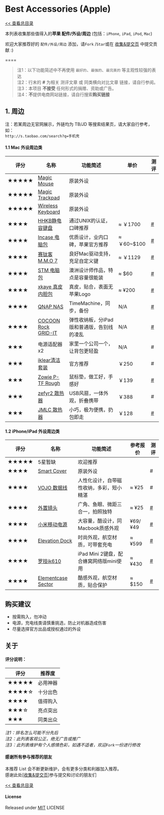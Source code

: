 # Best Accessories (Apple)

[<< 查看总目录]

本列表收集那些值得入的**苹果 配件/外设/周边** (包括：`iPhone`, `iPad`, `iPod`, `Mac`)

欢迎大家推荐好的 `配件/外设/周边` 添加，请`Fork` /`Star`或在 [收集&提交页] 中提交贡献 :)

====

>注1：以下功能简述中不再使用 `最好的`、`最强的`、`最完美的` 等主观性较强的表达  
>注2：行末的 **#** 为相关 测评文章 或 同类横向对比文章 链接，请自行参阅。  
>注3：本项目 **不接受** 任何形式的捐赠、资助或广告。  
>注4：**不**提供电商网站链接，请自行搜索**购买链接**  

## 1. 周边

注：若某周边无官网展示，外链均为 TB/JD 等搜索结果页，请大家自行参考，如：  
`http://s.taobao.com/search?q=手机壳`

#### 1.1 Mac 外设周边类

评分   | 名称  | 功能简述 | 单价 | 测评
----- | ----- | ------ | ----- | -----
★★★★★  | [Magic Mouse] | 原装外设 |  | 
★★★★★  | [Magic Trackpad] | 原装外设 |  | 
★★★★★  | [Wireless Keyboard] | 原装外设 |  | 
★★★★   | [HHKB静电容键盘] | 通过UNIX的认证，口碑推荐 | ≈ ￥1700 | [#](http://bbs.weiphone.com/read-htm-tid-6671450.html)
★★★★   | [Incase 电脑包] | 优质设计，业内口碑，苹果官方推荐 | ≈ ￥60~$100 | [#](https://www.youtube.com/watch?v=Re7hyVB01z4)
★★★★   | [赛钛客M.M.O 7] | 良好Mac驱动支持，充足自定义键 | ≈ ￥1129 | [#](http://news3.sanhaojie.com/2/lib/201209/28/20120928447.htm)
★★★★   | [STM 电脑包] | 澳洲设计师作品，特点是容量很能装 | ≈ $60 | [#](http://v.youku.com/v_show/id_XMzA1ODM3MjUy.html)
★★★★   | [xkaye 真皮内胆包] | 真皮，贴合，表面无苹果Logo | ≈ ¥200 | [#](http://detail.tmall.com/item.htm?id=15979234188)
★★★★   | [QNAP NAS] | TimeMachine，同步，备份 | N/A | [#](http://8jiaz.com/archives/2605)
★★★★   | [COCOON Rock GRID-IT] | 弹性收纳板，分iPad版和普通版，告别线的凌乱 | N/A | [#](http://bbs.dgtle.com/thread-104520-1-1.html)
★★★    | 电源适配器x2 | 家里一个公司一个，让背包更轻盈 | N/A | #
★★★    | [iklear清洁套装] | 官方推荐 | ￥250 | #
★★★    | [Zowie P-TF Rough] | 鼠标垫，做工好，手感好 | ￥139 | [#](http://www.popgear.net/news/review/20130113_837.htm)
★★★    | [zefyr2 散热器] | USB风扇，一体外观，折叠携带 | ￥388 | #
★★★    | [JMLC 散热器] | 小巧，极为便携，扔包即走 | ￥128 | [#](http://store.apple.com/hk/product/H5003ZM/A/just-mobile-lazy-couch-stand-for-ipad-and-macbook-pro)

#### 1.2 iPhone/iPad 外设周边类

评分   | 名称  | 功能简述 | 参考报价 | 测评
----- | ----- | ------ | ----- | -----
★★★★★  | 5星暂缺 | 欢迎推荐 |  |
★★★★   | [Smart Cover] | 原装外设 | | #
★★★★   | [VOJO 数据线] | 人性化设计，自带磁性收纳，多彩，短小精湛 | ≈ ¥25 | #
★★★★   | [外置镜头] | 广角、鱼眼、微距三合一，拍照独特 | ≈ ¥25 | [#](http://digi.tech.qq.com/a/20110716/000005_2.htm)
★★★★   | [小米移动电源] | 大容量，酷设计，同Macbook质感外观 | ¥69/¥49 | [#](http://www.imore.com/elevation-dock-iphone-review)
★★★★   | [Elevation Dock] | 时尚外观，航空材质，可带套充电 | ≈ ¥599 | [#](http://knewone.com/things/elevationdock/reviews/51f87e9cb10be55f3c000001)
★★★★   | [罗技ik610] |  iPad Mini 2键盘，配合蜂窝网络版mini使用 | ≈ ¥430 | [#](http://apple.yesky.com/451/35418451.shtml)
★★★★   | [Elementcase Sector] |  酷感外观，航空材质，贴合保护 | ≈ $150 | [#](http://www.chiphell.com/forum.php?mod=viewthread&tid=911118)

## 购买建议

* 按需购入，勿冲动
* 电源，充电线类请慎重挑选，防止对机器造成伤害
* 尽量选择官方出品或授权通过的外设

## 关于

#### 评分说明： 
 
评分   | 推荐度 
----- | -----
★★★★★ | 必用神器
★★★★☆ | 十分出色
★★★★  | 值得购入
★★★☆  | 亮点突出
★★★   | 同类出众

*注1：排名怎么可能不分先后*  
*注2：此列表客观公正，绝无广告或推广*  
*注3：此列表维护有个人感情色彩，如遇不适者，欢迎`Fork`一份进行修改*

#### 感谢所有参与推荐的朋友

本推荐 List 会不断更新维护，会有更多分类和利器加入推荐。  
感谢此处\[[收集&提交页]\]参与提交和讨论的朋友们

[<< 查看总目录]

#### License

Released under [MIT] LICENSE

[<< 查看总目录]: https://github.com/hzlzh/Best-App
[issue]: https://github.com/hzlzh/Best-App/issues
[收集&提交页]: https://github.com/hzlzh/Best-App/issues
[反馈]: https://github.com/hzlzh/Best-App/issues/new
[MIT]: http://rem.mit-license.org/
[Incase 电脑包]: http://goincase.com/
[STM 电脑包]: http://www.stmbags.com.au/
[xkaye 真皮内胆包]: http://detail.tmall.com/item.htm?id=15979234188
[QNAP NAS]: http://www.synology.com/
[赛钛客M.M.O 7]: http://www.saitek.com.cn/
[iklear清洁套装]: https://www.klearscreen.com/
[HHKB静电容键盘]: https://elitekeyboards.com/
[JMLC 散热器]: http://www.just-mobile.com/mac/lazy-couch.html?JmSwitchCountry=CN
[zefyr2 散热器]: http://www.moshistore.com/
[Wireless Keyboard]: https://www.apple.com/hk/en/keyboard/
[Magic Trackpad]: https://www.apple.com/hk/en/magictrackpad/
[Magic Mouse]: https://www.apple.com/hk/en/magicmouse/
[Zowie P-TF Rough]: http://www.zowiegear.com/
[COCOON Rock GRID-IT]: http://www.cocooninnovations.com/product_info.php?cat_id=69&product_id=234

[Smart Cover]: http://www.apple.com/hk/en/ipad/accessories/
[VOJO 数据线]: http://vojotech.taobao.com/
[外置镜头]: http://s.taobao.com/search?q=iphone%203合一镜头
[Elevation Dock]: http://www.elevationlab.com/
[小米移动电源]: http://www.xiaomi.com/dianyuan
[罗技ik610]: http://store.logitech.com.cn/category/1527.html
[Elementcase Sector]: http://www.elementcase.com/